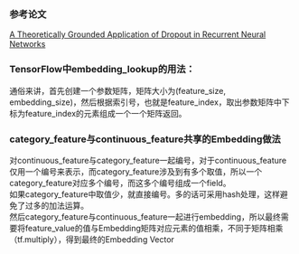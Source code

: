 ### 参考论文
[A Theoretically Grounded Application of Dropout in Recurrent Neural Networks](https://arxiv.org/pdf/1512.05287.pdf)

### TensorFlow中embedding_lookup的用法：
通俗来讲，首先创建一个参数矩阵，矩阵大小为(feature_size, embedding_size)，然后根据索引号，也就是feature_index，取出参数矩阵中下标为feature_index的元素组成一个一个矩阵返回。  

### category_feature与continuous_feature共享的Embedding做法
对continuous_feature与category_feature一起编号，对于continuous_feature仅用一个编号来表示，而category_feature涉及到有多个取值，所以一个category_feature对应多个编号，而这多个编号组成一个field。  
如果category_feature中取值少，就直接编号。多的话可采用hash处理，这样避免了过多的加法运算。  
然后category_feature与continuous_feature一起进行embedding，所以最终需要将feature_value的值与Embedding矩阵对应元素的值相乘，不同于矩阵相乘（tf.multiply），得到最终的Embedding Vector
